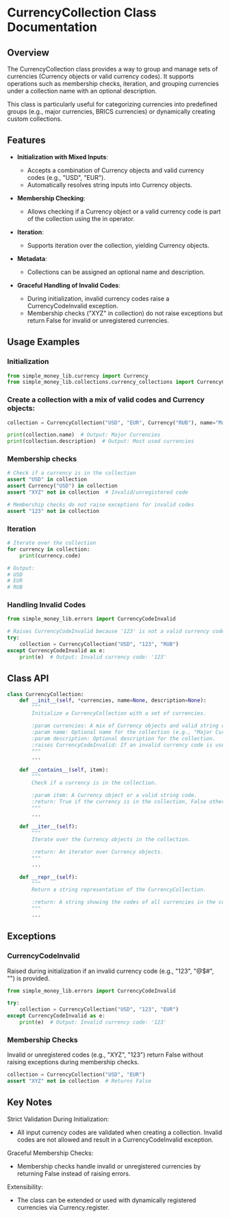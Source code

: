 # CurrencyCollection Class Documentation
## **Overview**

The CurrencyCollection class provides a way to group and manage sets of currencies (Currency objects or valid currency codes). It supports operations such as membership checks, iteration, and grouping currencies under a collection name with an optional description.

This class is particularly useful for categorizing currencies into predefined groups (e.g., major currencies, BRICS currencies) or dynamically creating custom collections.
## Features

- **Initialization with Mixed Inputs**:
  - Accepts a combination of Currency objects and valid currency codes (e.g., "USD", "EUR").
  - Automatically resolves string inputs into Currency objects.

- **Membership Checking**:
  - Allows checking if a Currency object or a valid currency code is part of the collection using the in operator.

- **Iteration**:
  - Supports iteration over the collection, yielding Currency objects.

- **Metadata**:
  - Collections can be assigned an optional name and description.

- **Graceful Handling of Invalid Codes**:
  - During initialization, invalid currency codes raise a CurrencyCodeInvalid exception.
  - Membership checks ("XYZ" in collection) do not raise exceptions but return False for invalid or unregistered currencies.

## Usage Examples
### Initialization

```python
from simple_money_lib.currency import Currency
from simple_money_lib.collections.currency_collections import CurrencyCollection
```

### Create a collection with a mix of valid codes and Currency objects:

```python
collection = CurrencyCollection("USD", "EUR", Currency("RUB"), name="Major Currencies", description="Most used currencies")

print(collection.name)  # Output: Major Currencies
print(collection.description)  # Output: Most used currencies
```

### Membership checks
```python
# Check if a currency is in the collection
assert "USD" in collection
assert Currency("USD") in collection
assert "XYZ" not in collection  # Invalid/unregistered code

# Membership checks do not raise exceptions for invalid codes
assert "123" not in collection
```
### Iteration
```python
# Iterate over the collection
for currency in collection:
    print(currency.code)

# Output:
# USD
# EUR
# RUB
```
### Handling Invalid Codes
```python
from simple_money_lib.errors import CurrencyCodeInvalid

# Raises CurrencyCodeInvalid because '123' is not a valid currency code
try:
    collection = CurrencyCollection("USD", "123", "RUB")
except CurrencyCodeInvalid as e:
    print(e)  # Output: Invalid currency code: '123'
```

## Class API
```python
class CurrencyCollection:
    def __init__(self, *currencies, name=None, description=None):
        """
        Initialize a CurrencyCollection with a set of currencies.

        :param currencies: A mix of Currency objects and valid string codes.
        :param name: Optional name for the collection (e.g., "Major Currencies").
        :param description: Optional description for the collection.
        :raises CurrencyCodeInvalid: If an invalid currency code is used during initialization.
        """
        ...

    def __contains__(self, item):
        """
        Check if a currency is in the collection.

        :param item: A Currency object or a valid string code.
        :return: True if the currency is in the collection, False otherwise.
        """
        ...

    def __iter__(self):
        """
        Iterate over the Currency objects in the collection.

        :return: An iterator over Currency objects.
        """
        ...

    def __repr__(self):
        """
        Return a string representation of the CurrencyCollection.

        :return: A string showing the codes of all currencies in the collection.
        """
        ...
```

## Exceptions
### CurrencyCodeInvalid
Raised during initialization if an invalid currency code (e.g., "123", "@$#", "") is provided.
```python
from simple_money_lib.errors import CurrencyCodeInvalid

try:
    collection = CurrencyCollection("USD", "123", "EUR")
except CurrencyCodeInvalid as e:
    print(e)  # Output: Invalid currency code: '123'
```
### Membership Checks
Invalid or unregistered codes (e.g., "XYZ", "123") return False without raising exceptions during membership checks.
```python
collection = CurrencyCollection("USD", "EUR")
assert "XYZ" not in collection  # Returns False
```

## Key Notes

Strict Validation During Initialization:
- All input currency codes are validated when creating a collection. Invalid codes are not allowed and result in a CurrencyCodeInvalid exception.

Graceful Membership Checks:
- Membership checks handle invalid or unregistered currencies by returning False instead of raising errors.

Extensibility:
- The class can be extended or used with dynamically registered currencies via Currency.register.
